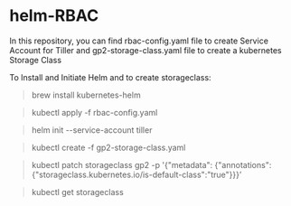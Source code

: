 # helm-RBAC

In this repository, you can find rbac-config.yaml file to create Service Account for Tiller and gp2-storage-class.yaml file to create a kubernetes Storage Class

To Install and Initiate Helm and to create storageclass:
> brew install kubernetes-helm 

> kubectl apply -f rbac-config.yaml

> helm init --service-account tiller

> kubectl create -f gp2-storage-class.yaml

> kubectl patch storageclass gp2 -p '{"metadata": {"annotations":{"storageclass.kubernetes.io/is-default-class":"true"}}}’

> kubectl get storageclass



